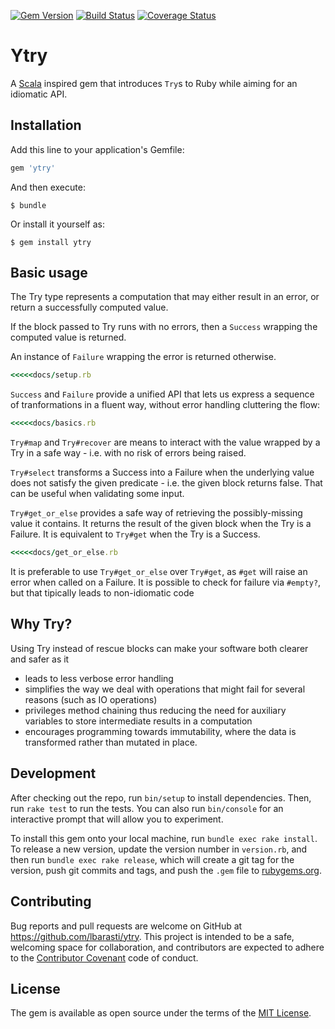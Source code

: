 [![Gem Version](https://badge.fury.io/rb/ytry.svg)](https://badge.fury.io/rb/ytry)
[![Build Status](https://travis-ci.org/lbarasti/ytry.svg?branch=master)](https://travis-ci.org/lbarasti/ytry) [![Coverage Status](https://coveralls.io/repos/github/lbarasti/ytry/badge.svg?branch=master)](https://coveralls.io/github/lbarasti/ytry?branch=master)

# Ytry

A [Scala](http://www.scala-lang.org/api/current/index.html#scala.util.Try) inspired gem that introduces `Try`s to Ruby while aiming for an idiomatic API.

## Installation

Add this line to your application's Gemfile:

```ruby
gem 'ytry'
```

And then execute:

    $ bundle

Or install it yourself as:

    $ gem install ytry

## Basic usage

The Try type represents a computation that may either result in an error, or return a successfully computed value.

If the block passed to Try runs with no errors, then a `Success` wrapping the computed value is returned.

An instance of `Failure` wrapping the error is returned otherwise.

```ruby
<<<<<docs/setup.rb
```

`Success` and `Failure` provide a unified API that lets us express a sequence of tranformations in a fluent way, without error handling cluttering the flow:

```ruby
<<<<<docs/basics.rb
```

`Try#map` and `Try#recover` are means to interact with the value wrapped by a Try in a safe way - i.e. with no risk of errors being raised.

`Try#select` transforms a Success into a Failure when the underlying value does not satisfy the given predicate - i.e. the given block returns false. That can be useful when validating some input.

`Try#get_or_else` provides a safe way of retrieving the possibly-missing value it contains. It returns the result of the given block when the Try is a Failure. It is equivalent to `Try#get` when the Try is a Success.

```ruby
<<<<<docs/get_or_else.rb
```

It is preferable to use `Try#get_or_else` over `Try#get`, as `#get` will raise an error when called on a Failure. It is possible to check for failure via `#empty?`, but that tipically leads to non-idiomatic code

## Why Try?

Using Try instead of rescue blocks can make your software both clearer and safer as it

- leads to less verbose error handling
- simplifies the way we deal with operations that might fail for several reasons (such as IO operations)
- privileges method chaining thus reducing the need for auxiliary variables to store intermediate results in a computation
- encourages programming towards immutability, where the data is transformed rather than mutated in place.

## Development

After checking out the repo, run `bin/setup` to install dependencies. Then, run `rake test` to run the tests. You can also run `bin/console` for an interactive prompt that will allow you to experiment.

To install this gem onto your local machine, run `bundle exec rake install`. To release a new version, update the version number in `version.rb`, and then run `bundle exec rake release`, which will create a git tag for the version, push git commits and tags, and push the `.gem` file to [rubygems.org](https://rubygems.org).


## Contributing

Bug reports and pull requests are welcome on GitHub at https://github.com/lbarasti/ytry. This project is intended to be a safe, welcoming space for collaboration, and contributors are expected to adhere to the [Contributor Covenant](http://contributor-covenant.org) code of conduct.


## License

The gem is available as open source under the terms of the [MIT License](http://opensource.org/licenses/MIT).

